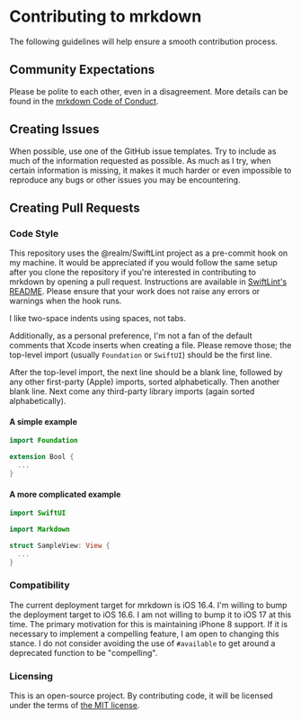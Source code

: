 # Contributing to mrkdown

The following guidelines will help ensure a smooth contribution process.

## Community Expectations

Please be polite to each other, even in a disagreement. More details can be
found in the [mrkdown Code of Conduct](CODE_OF_CONDUCT.md).

## Creating Issues

When possible, use one of the GitHub issue templates. Try to include as much of
the information requested as possible. As much as I try, when certain
information is missing, it makes it much harder or even impossible to reproduce
any bugs or other issues you may be encountering.

## Creating Pull Requests

### Code Style

This repository uses the @realm/SwiftLint project as a pre-commit hook on my
machine. It would be appreciated if you would follow the same setup after you
clone the repository if you're interested in contributing to mrkdown by opening
a pull request. Instructions are available in
[SwiftLint's README](https://github.com/realm/SwiftLint#git-pre-commit-hook).
Please ensure that your work does not raise any errors or warnings when the
hook runs.

I like two-space indents using spaces, not tabs.

Additionally, as a personal preference, I'm not a fan of the default comments
that Xcode inserts when creating a file. Please remove those; the top-level
import (usually `Foundation` or `SwiftUI`) should be the first line.

After the top-level import, the next line should be a blank line, followed by
any other first-party (Apple) imports, sorted alphabetically. Then another
blank line. Next come any third-party library imports (again sorted
alphabetically).

#### A simple example

```swift
import Foundation

extension Bool {
  ...
}
```

#### A more complicated example

```swift
import SwiftUI

import Markdown

struct SampleView: View {
  ...
}
```

### Compatibility

The current deployment target for mrkdown is iOS 16.4. I'm willing to bump the
deployment target to iOS 16.6. I am not willing to bump it to iOS 17 at this
time. The primary motivation for this is maintaining iPhone 8 support. If it is
necessary to implement a compelling feature, I am open to changing this stance.
I do not consider avoiding the use of `#available` to get around a deprecated
function to be "compelling".

### Licensing

This is an open-source project. By contributing code, it will be licensed under
the terms of [the MIT license](LICENSE).
